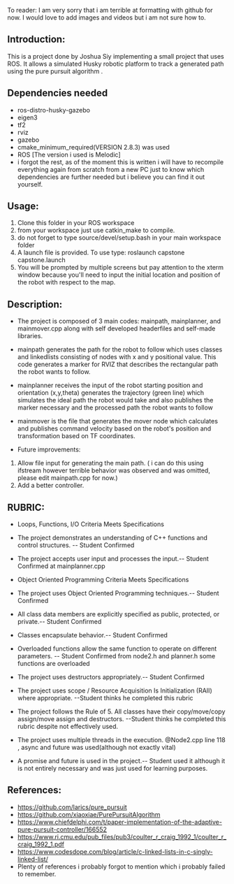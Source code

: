 

To reader: I am very sorry that i am terrible at formatting with github for now. I would love to add images and videos but i am not sure how to.

## Introduction:
This is a project done by Joshua Siy implementing a small project that uses ROS. It allows a simulated Husky robotic platform to track a generated path using the pure pursuit algorithm .

## Dependencies needed
* ros-distro-husky-gazebo
* eigen3
* tf2
* rviz
* gazebo
* cmake_minimum_required(VERSION 2.8.3) was used
* ROS [The version i used is Melodic]
* i forgot the rest, as of the moment this is written i will have to recompile everything again from scratch from a new PC just to know which dependencies are further needed but i believe you can find it out yourself.

## Usage:
1. Clone this folder in your ROS workspace 
2. from your workspace just use catkin_make to compile.
3. do not forget to type source/devel/setup.bash in your main workspace folder
4. A launch file is provided. To use type: roslaunch capstone capstone.launch 
5. You will be prompted by multiple screens but pay attention to the xterm window because you'll need to input the initial location and position of the robot with respect to the map.

## Description:
* The project is composed of 3 main codes: mainpath, mainplanner, and mainmover.cpp along with self developed headerfiles and self-made libraries.

* mainpath generates the path for the robot to follow which uses classes and linkedlists consisting of nodes with x and y positional value. This code generates a marker for RVIZ that describes the rectangular path the robot wants to follow.

* mainplanner receives the input of the robot starting position and orientation (x,y,theta) generates the trajectory (green line) which simulates the ideal path the robot would take and also publishes the marker necessary and the processed path the robot wants to follow

* mainmover is the file that generates the mover node which calculates and publishes command velocity based on the robot's position and transformation based on TF coordinates.

* Future improvements: 
1. Allow file input for generating the main path. ( i can do this using ifstream however terrible behavior was observed and was omitted, please edit mainpath.cpp for now.)
2. Add a better controller.

## RUBRIC:

* Loops, Functions, I/O Criteria Meets Specifications

* The project demonstrates an understanding of C++ functions and control structures. -- Student Confirmed

* The project accepts user input and processes the input.-- Student Confirmed at mainplanner.cpp

* Object Oriented Programming Criteria Meets Specifications

* The project uses Object Oriented Programming techniques.-- Student Confirmed

* All class data members are explicitly specified as public, protected, or private.-- Student Confirmed

* Classes encapsulate behavior.-- Student Confirmed

* Overloaded functions allow the same function to operate on different parameters. -- Student Confirmed from node2.h and planner.h some functions are overloaded

* The project uses destructors appropriately.-- Student Confirmed

* The project uses scope / Resource Acquisition Is Initialization (RAII) where appropriate. --Student thinks he completed this rubric

* The project follows the Rule of 5. All classes have their copy/move/copy assign/move assign and destructors. --Student thinks he completed this rubric despite not effectively used.

* The project uses multiple threads in the execution. @Node2.cpp line 118 , async and future was used(although not exactly vital)

* A promise and future is used in the project.-- Student used it although it is not entirely necessary and was just used for learning purposes.

## References:
* https://github.com/larics/pure_pursuit 
* https://github.com/xiaoxiae/PurePursuitAlgorithm
* https://www.chiefdelphi.com/t/paper-implementation-of-the-adaptive-pure-pursuit-controller/166552 
* https://www.ri.cmu.edu/pub_files/pub3/coulter_r_craig_1992_1/coulter_r_craig_1992_1.pdf 
* https://www.codesdope.com/blog/article/c-linked-lists-in-c-singly-linked-list/
* Plenty of references i probably forgot to mention which i probably failed to remember.


